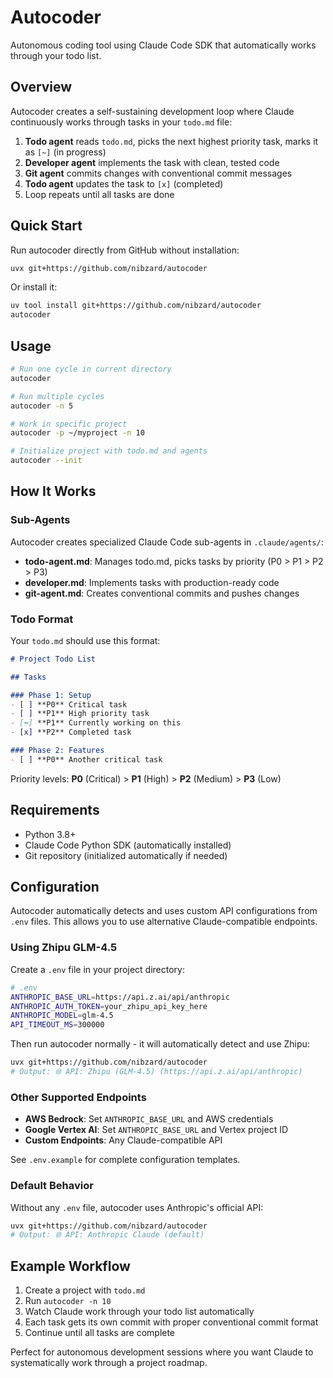 # Autocoder

Autonomous coding tool using Claude Code SDK that automatically works through your todo list.

## Overview

Autocoder creates a self-sustaining development loop where Claude continuously works through tasks in your `todo.md` file:

1. **Todo agent** reads `todo.md`, picks the next highest priority task, marks it as `[~]` (in progress)
2. **Developer agent** implements the task with clean, tested code
3. **Git agent** commits changes with conventional commit messages
4. **Todo agent** updates the task to `[x]` (completed)
5. Loop repeats until all tasks are done

## Quick Start

Run autocoder directly from GitHub without installation:

```bash
uvx git+https://github.com/nibzard/autocoder
```

Or install it:

```bash
uv tool install git+https://github.com/nibzard/autocoder
autocoder
```

## Usage

```bash
# Run one cycle in current directory
autocoder

# Run multiple cycles
autocoder -n 5

# Work in specific project
autocoder -p ~/myproject -n 10

# Initialize project with todo.md and agents
autocoder --init
```

## How It Works

### Sub-Agents

Autocoder creates specialized Claude Code sub-agents in `.claude/agents/`:

- **todo-agent.md**: Manages todo.md, picks tasks by priority (P0 > P1 > P2 > P3)
- **developer.md**: Implements tasks with production-ready code
- **git-agent.md**: Creates conventional commits and pushes changes

### Todo Format

Your `todo.md` should use this format:

```markdown
# Project Todo List

## Tasks

### Phase 1: Setup
- [ ] **P0** Critical task
- [ ] **P1** High priority task
- [~] **P1** Currently working on this
- [x] **P2** Completed task

### Phase 2: Features
- [ ] **P0** Another critical task
```

Priority levels: **P0** (Critical) > **P1** (High) > **P2** (Medium) > **P3** (Low)

## Requirements

- Python 3.8+
- Claude Code Python SDK (automatically installed)
- Git repository (initialized automatically if needed)

## Configuration

Autocoder automatically detects and uses custom API configurations from `.env` files. This allows you to use alternative Claude-compatible endpoints.

### Using Zhipu GLM-4.5

Create a `.env` file in your project directory:

```bash
# .env
ANTHROPIC_BASE_URL=https://api.z.ai/api/anthropic
ANTHROPIC_AUTH_TOKEN=your_zhipu_api_key_here
ANTHROPIC_MODEL=glm-4.5
API_TIMEOUT_MS=300000
```

Then run autocoder normally - it will automatically detect and use Zhipu:

```bash
uvx git+https://github.com/nibzard/autocoder
# Output: 🌐 API: Zhipu (GLM-4.5) (https://api.z.ai/api/anthropic)
```

### Other Supported Endpoints

- **AWS Bedrock**: Set `ANTHROPIC_BASE_URL` and AWS credentials
- **Google Vertex AI**: Set `ANTHROPIC_BASE_URL` and Vertex project ID  
- **Custom Endpoints**: Any Claude-compatible API

See `.env.example` for complete configuration templates.

### Default Behavior

Without any `.env` file, autocoder uses Anthropic's official API:
```bash
uvx git+https://github.com/nibzard/autocoder
# Output: 🌐 API: Anthropic Claude (default)
```

## Example Workflow

1. Create a project with `todo.md`
2. Run `autocoder -n 10`
3. Watch Claude work through your todo list automatically
4. Each task gets its own commit with proper conventional commit format
5. Continue until all tasks are complete

Perfect for autonomous development sessions where you want Claude to systematically work through a project roadmap.